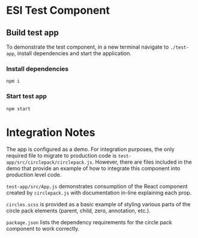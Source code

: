 # ESI Test Component
## Build test app
To demonstrate the test component, in a new terminal navigate to `./test-app`, install dependencies and start the application.

### Install dependencies
```
npm i
```
### Start test app
```
npm start
```

# Integration Notes

The app is configured as a demo. For integration purposes, the only required file to migrate to production code is `test-app/src/circlepack/circlepack.js`. However, there are files included in the demo that provide an example of how to integrate this component into production level code.

`test-app/src/App.js` demonstrates consumption of the React component created by `circlepack.js` with documentation in-line explaining each prop.

`circles.scss` is provided as a basic example of styling various parts of the circle pack elements (parent, child, zero, annotation, etc.).

`package.json` lists the dependency requirements for the circle pack component to work correctly.
